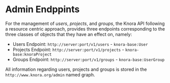 <!---
Copyright © 2015-2019 the contributors (see Contributors.md).

This file is part of Knora.

Knora is free software: you can redistribute it and/or modify
it under the terms of the GNU Affero General Public License as published
by the Free Software Foundation, either version 3 of the License, or
(at your option) any later version.

Knora is distributed in the hope that it will be useful,
but WITHOUT ANY WARRANTY; without even the implied warranty of
MERCHANTABILITY or FITNESS FOR A PARTICULAR PURPOSE.  See the
GNU Affero General Public License for more details.

You should have received a copy of the GNU Affero General Public
License along with Knora.  If not, see <http://www.gnu.org/licenses/.
-->

# Admin Endppints

For the management of *users*, *projects*, and *groups*, the Knora API
following a resource centric approach, provides three endpoints
corresponding to the three classes of objects that they have an effect
on, namely:

  - Users Endpoint: `http://server:port/v1/users` - `knora-base:User`
  - Projects Endpoint: `http://server:port/v1/projects` -
    `knora-base:knoraProject`
  - Groups Endpoint: `http://server:port/v1/groups` -
    `knora-base:UserGroup`

All information regarding users, projects and groups is stored in the
`http://www.knora.org/admin` named graph.

